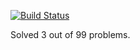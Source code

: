 [![Build Status](https://travis-ci.org/arnavroy/99-scala-problems.svg?branch=master)](https://travis-ci.org/arnavroy/99-scala-problems)

Solved 3 out of 99 problems.

